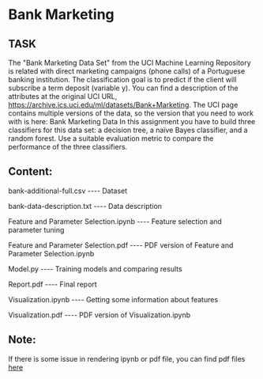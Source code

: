 # Bank Marketing

## TASK
The "Bank Marketing Data Set" from the UCI Machine Learning Repository is related with direct marketing campaigns (phone calls) of a Portuguese banking institution.  The classification goal is to predict if the client will subscribe a term deposit (variable y). You can find a description of the attributes at the original UCI URL, https://archive.ics.uci.edu/ml/datasets/Bank+Marketing.  The UCI page contains multiple versions of the data, so the version that you need to work with is here:  Bank Marketing Data In this assignment you have to build three classifiers for this data set: a decision tree, a naïve Bayes classifier, and a random forest. Use a suitable evaluation metric to compare the performance of the three classifiers.

## Content: 

bank-additional-full.csv ---- Dataset

bank-data-description.txt ---- Data description

Feature and Parameter Selection.ipynb ---- Feature selection and parameter tuning

Feature and Parameter Selection.pdf ---- PDF version of Feature and Parameter Selection.ipynb

Model.py ---- Training models and comparing results

Report.pdf ---- Final report

Visualization.ipynb ---- Getting some information about features

Visualization.pdf ---- PDF version of Visualization.ipynb

## Note:

If there is some issue in rendering ipynb or pdf file, you can find pdf files [here](https://drive.google.com/drive/folders/1Dufv_tz6KglAmk5nQzBCWEdZFJKRBe_W?usp=sharing)
